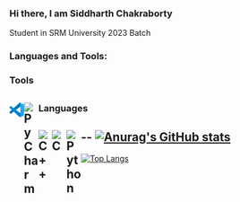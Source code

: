 ### Hi there, I am Siddharth Chakraborty
Student in SRM University 2023 Batch<br/>


### Languages and Tools:
### Tools
[<img align="left" alt="Visual Studio Code" width="26px" src="https://raw.githubusercontent.com/github/explore/80688e429a7d4ef2fca1e82350fe8e3517d3494d/topics/visual-studio-code/visual-studio-code.png" />][Visual_Studio_Code]
[<img align="left" alt="PyCharm" width="26px" src="https://images-wixmp-ed30a86b8c4ca887773594c2.wixmp.com/f/217d5ea0-623d-40b1-9b31-027b904a5f15/dccudp7-3a29ffd5-4e85-4123-88cc-4e948bedd7c1.png?token=eyJ0eXAiOiJKV1QiLCJhbGciOiJIUzI1NiJ9.eyJzdWIiOiJ1cm46YXBwOjdlMGQxODg5ODIyNjQzNzNhNWYwZDQxNWVhMGQyNmUwIiwiaXNzIjoidXJuOmFwcDo3ZTBkMTg4OTgyMjY0MzczYTVmMGQ0MTVlYTBkMjZlMCIsIm9iaiI6W1t7InBhdGgiOiJcL2ZcLzIxN2Q1ZWEwLTYyM2QtNDBiMS05YjMxLTAyN2I5MDRhNWYxNVwvZGNjdWRwNy0zYTI5ZmZkNS00ZTg1LTQxMjMtODhjYy00ZTk0OGJlZGQ3YzEucG5nIn1dXSwiYXVkIjpbInVybjpzZXJ2aWNlOmZpbGUuZG93bmxvYWQiXX0.wpzGIRxZl5Bkm9eP-D5PSjmUxTtkd6v3IQySnkZdbMQ" />][PyCharm]
--
### Languages
[<img align="left" alt="C++" width="24px" src="https://user-images.githubusercontent.com/42747200/46140125-da084900-c26d-11e8-8ea7-c45ae6306309.png" />][C++]
[<img align="left" alt="C" width="26px" src="https://user-images.githubusercontent.com/17773218/56295546-32a81200-60ea-11e9-8761-0b726b20fd51.png" />][C]
[<img align="left" alt="Python" width="26px" src="https://cdn3.iconfinder.com/data/icons/logos-and-brands-adobe/512/267_Python-512.png" />][Python]
--
--
[![Anurag's GitHub stats](https://github-readme-stats.vercel.app/api?username=cidy200201&show_icons=true&theme=radical)](https://github.com/cidy200201/github-readme-stats)
--
[![Top Langs](https://github-readme-stats.vercel.app/api/top-langs/?username=cidy200201&theme=radical)](https://github.com/anuraghazra/github-readme-stats)

[instagram]: https://www.instagram.com/locked_out_of_heaven___/
[linkedin]: https://www.linkedin.com/in/siddharth-chakraborty-00b143184/
[twitter]: https://twitter.com/cidy200201
[Visual_Studio_Code]: https://code.visualstudio.com/
[C++]: https://en.wikipedia.org/wiki/C%2B%2B
[C]: https://en.wikipedia.org/wiki/C_(programming_language)
[PyCharm]: https://www.jetbrains.com/pycharm/
[Python]: https://www.python.org/
